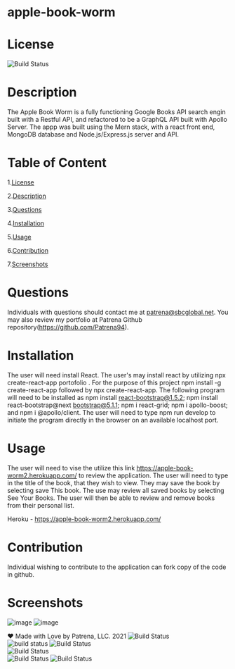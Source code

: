 # apple-book-worm

# License
   
![Build Status](https://img.shields.io/github/license/Patrena94/apple-book-worm)  


 # Description
 The Apple Book Worm is a fully functioning Google Books API search engin built with a Restful API, and refactored to be a GraphQL API built with Apollo Server. The appp was built using the Mern stack, with a react front end, MongoDB database and Node.js/Express.js server and API.


 # Table of Content 
 1.[License](#License)

 2.[Description](#Description)

 3.[Questions](#Questions)

 4.[Installation](#Installation)

 5.[Usage](#Usage)

 6.[Contribution](#Contribution)

 7.[Screenshots](#Screenshots)

 # Questions  

 Individuals with questions should contact me at patrena@sbcglobal.net.  You may also review my portfolio at Patrena Github repository(https://github.com/Patrena94).
 

 
# Installation
 The user will need install React.  The user's may install react by utilizing npx create-react-app portofolio <app name>. For the purpose of this project npm install -g create-react-app followed by npx create-react-app.  The following program will need to be installed as npm install react-bootstrap@1.5.2; npm install react-bootstrap@next bootstrap@5.1.1; npm i react-grid; npm i apollo-boost;  and npm i @apollo/client.  The user will need to type npm run develop to initiate the program directly in the browser on an available localhost port.

# Usage
 
 The user will need to vise the utilize this link https://apple-book-worm2.herokuapp.com/ to review the application.  The user will need to type in the title of the book, that they wish to view.  They may save the book by selecting save This book.  The use may review all saved books by selecting See Your Books.  The user will then be able to review and remove books from their personal list. 

 Heroku - https://apple-book-worm2.herokuapp.com/


# Contribution
Individual wishing to contribute to the application can fork copy of the code in github.
 

# Screenshots

![image](https://user-images.githubusercontent.com/83892241/137663554-9be33e71-0f29-4cbc-bb12-1a390f33d220.png)
![image](https://user-images.githubusercontent.com/83892241/137663684-bee11c2f-38ea-48b9-b5c0-e50cdbf621ed.png)

❤️ Made with Love by Patrena, LLC. 2021
![Build Status](https://img.shields.io/github/languages/top/Patrena94/Smith-Corporation-Work-Scheduler)  
![build status](https://img.shields.io/github/languages/top/Patrena94/Mobile-Drive-in-Theater)
![Build Status](https://img.shields.io/github/languages/top/Patrena94/Multi-City-Weather-Dashboard)  
![Build Status](https://img.shields.io/github/languages/top/Patrena94/patrena-ann-smith-portfolio)  
![Build Status](https://img.shields.io/github/languages/top/Patrena94/PS-Corp-Budget-Tracker)
![Build Status](https://img.shields.io/github/languages/top/Patrena94/stack-underflow)  


